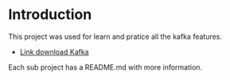 # Introduction

This project was used for learn and pratice all the kafka features.

* [Link download Kafka](https://kafka.apache.org/downloads/)

Each sub project has a README.md with more information.

